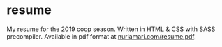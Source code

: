 # resume

My resume for the 2019 coop season. Written in HTML & CSS with SASS precompiler. Available in pdf format at
<a href="https://nuriamari.com/resume.pdf">nuriamari.com/resume.pdf</a>. 
